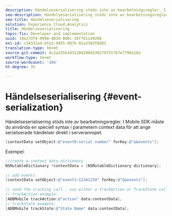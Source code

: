 ```yaml
---
description: Händelseserialisering stöds inte av bearbetningsregler. I Mobile SDK måste du använda en speciell syntax i parametern context data för att ange serialiserade händelser direkt i serveranropet.
seo-description: Händelseserialisering stöds inte av bearbetningsregler. I Mobile SDK måste du använda en speciell syntax i parametern context data för att ange serialiserade händelser direkt i serveranropet.
seo-title: Händelseserialisering
solution: Experience Cloud,Analytics
title: Händelseserialisering
topic-fix: Developer and implementation
uuid: 19a27df4-0998-403d-800c-26ff61149208
exl-id: c34331a4-bfe2-4955-807b-92a3303f8d81
translation-type: tm+mt
source-git-commit: 4c2a255b343128d2904530279751767e7f99a10a
workflow-type: tm+mt
source-wordcount: '104'
ht-degree: 3%

---
```


# Händelseserialisering {#event-serialization}

Händelseserialisering stöds inte av bearbetningsregler. I Mobile SDK måste du använda en speciell syntax i parametern context data för att ange serialiserade händelser direkt i serveranropet.

```objective-c
[contextData setObject:@"eventN:serial number" forKey:@"&&events"];
```

Exempel:

```objective-c
//create a context data dictionary 
NSMutableDictionary *contextData = [NSMutableDictionary dictionary]; 
 
// add events 
[contextData setObject:@"event1:12341234" forKey:@"&&events"]; 
 
// send the tracking call - use either a trackAction or TrackState call. 
// trackAction example: 
[ADBMobile trackAction:@"action" data:contextData]; 
// trackState example: 
[ADBMobile trackState:@"State Name" data:contextData]; 
```

